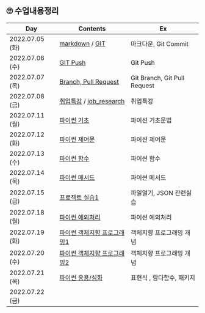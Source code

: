 ## 🙄 수업내용정리

| Day             | Contents                                                     | Ex                           |
| --------------- | ------------------------------------------------------------ | ---------------------------- |
| 2022.07.05 (화) | [markdown](./markdown.md) / [GIT](./TIL_220705.md)           | 마크다운, Git Commit         |
| 2022.07.06 (수) | [GIT Push](./TIL_220706.md)                                  | Git Push                     |
| 2022.07.07 (목) | [Branch, Pull Request](./TIL_220707.md)                      | Git Branch, Git Pull Request |
| 2022.07.08 (금) | [취업특강](https://github.com/Yoonsik-Shin/job-research) / [job_research](https://github.com/Yoonsik-Shin/job-research/blob/b507647070412b8fc03ca814b30f3f09837012f2/research.md) | 취업특강                     |
| 2022.07.11 (월) | [파이썬 기초](./TIL_220711.md)                               | 파이썬 기초문법              |
| 2022.07.12 (화) | [파이썬 제어문](./TIL_220712.md)                             | 파이썬 제어문                |
| 2022.07.13 (수) | [파이썬 함수](./TIL_220713.md)                               | 파이썬 함수                  |
| 2022.07.14 (목) | [파이썬 메서드](./TIL_220714.md)                             | 파이썬 메서드                |
| 2022.07.15 (금) | [프로젝트 실습1](./Project_practice1)                        | 파일열기, JSON 관련실습      |
| 2022.07.18 (월) | [파이썬 예외처리](./TIL_220718.md)                           | 파이썬 예외처리              |
| 2022.07.19 (화) | [파이썬 객체지향 프로그래밍1](./TIL_220719.md)               | 객체지향 프로그래밍 개념     |
| 2022.07.20 (수) | [파이썬 객체지향 프로그래밍2](./TIL_220720.md)               | 객체지향 프로그래밍 개념     |
| 2022.07.21 (목) | [파이썬 응용/심화](./TIL_220721.md)                          | 표현식 , 람다함수, 패키지    |
| 2022.07.22 (금) |                                                              |                              |

